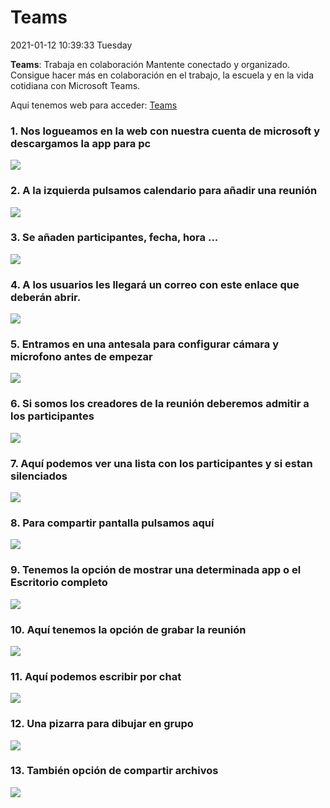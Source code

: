 # Teams
2021-01-12 10:39:33 Tuesday

**Teams**: Trabaja en colaboración
Mantente conectado y organizado. Consigue hacer más en colaboración en el trabajo, la escuela y en la vida cotidiana con Microsoft Teams.

Aqui tenemos web para acceder: [Teams](https://www.microsoft.com/es-ww/microsoft-365/microsoft-teams/group-chat-software "Teams")

###  1.   Nos logueamos en la web con nuestra cuenta de microsoft y descargamos la app para pc
![](https://i.postimg.cc/J0ykZ7B1/1.png)

###  2. A la izquierda pulsamos calendario para añadir una reunión
![](https://i.postimg.cc/28NKbgsf/1.png)

### 3. Se añaden participantes, fecha, hora ...
![](https://i.postimg.cc/4dhWn1wd/2.png)

### 4. A los usuarios les llegará un correo con este enlace que deberán abrir.
![](https://i.postimg.cc/7LRBxR3d/3.png)

###  5. Entramos en una antesala para configurar cámara  y microfono antes de empezar
![](https://i.postimg.cc/wj0frM76/4.png)

###  6.  Si somos los creadores de la reunión deberemos admitir  a los participantes
![](https://i.postimg.cc/43yLRG9p/5.png)

###  7.  Aquí podemos ver una lista con los participantes y si estan silenciados
![](https://i.postimg.cc/bwzVLkYC/6.png)

###  8.  Para compartir pantalla pulsamos aquí
![](https://i.postimg.cc/zXwPn0NH/7.png)

###  9.  Tenemos la opción de mostrar una determinada app o el Escritorio completo
![](https://i.postimg.cc/7h8mzTQN/8.png)

### 10.  Aquí tenemos la opción de grabar la reunión
![](https://i.postimg.cc/Kvb0vBTG/9.png)

###  11. Aquí podemos escribir por chat
![](https://i.postimg.cc/90d1YF6H/10.png)

###  12.  Una pizarra para dibujar en grupo
![](https://i.postimg.cc/K8vQtbQC/11.png)

### 13.  También opción de compartir archivos
![](https://i.postimg.cc/q7NLZGPL/12.png)

